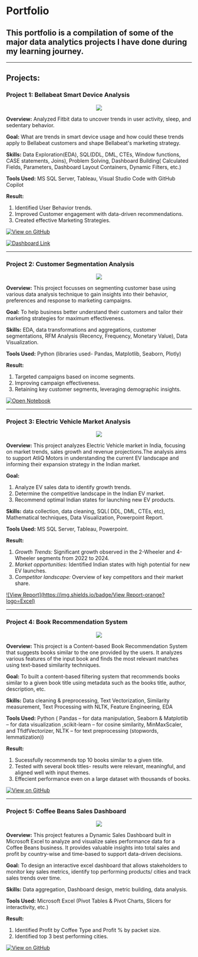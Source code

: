 # Portfolio
## This portfolio is a compilation of some of the major data analytics projects I have done during my learning journey.
---
## Projects:

### Project 1: Bellabeat Smart Device Analysis

<center><img src="images/nlp.png"/></center>

**Overview:** Analyzed Fitbit data to uncover trends in user activity, sleep, and sedentary behavior. 

**Goal:** What are trends in smart device usage and how could these trends apply to Bellabeat customers and shape Bellabeat's marketing strategy.

**Skills:** Data Exploration(EDA), SQL(DDL, DML, CTEs, Window functions, CASE statements, Joins), Problem Solving, Dashboard Building( Calculated Fields, Parameters, Dashboard Layout Containers, Dynamic Filters, etc.)

**Tools Used:** MS SQL Server, Tableau, Visual Studio Code with GitHub Copilot

**Result:** 
1. Identified User Behavior trends.
2. Improved Customer engagement with data-driven recommendations.
3. Created effective Marketing Strategies.

[![View on GitHub](https://img.shields.io/badge/GitHub-View_on_GitHub-blue?logo=GitHub)](https://github.com/Monika-Jhajhra/Bellabeat-Smart-Device-Analysis)

[![Dashboard Link](https://img.shields.io/badge/Tableau-Dashboard-red?logo=Tableau)](https://public.tableau.com/app/profile/monika8001/viz/BellabeatSmartDeviceAnalysis_17409392443150/IntroDashboard)

---


### Project 2: Customer Segmentation Analysis

<center><img src="images/nlp.png"/></center>

**Overview:** This project focusses on segmenting customer base using various data analysis technique to gain insights into their behavior, preferences and response to marketing campaigns. 

**Goal:** To help business better understand their customers and tailor their marketing strategies for maximum effectiveness.

**Skills:** EDA, data transformations and aggregations, customer segmentations, RFM Analysis (Recency, Frequency, Monetary Value), Data Visualization.

**Tools Used:** Python (libraries used- Pandas, Matplotlib, Seaborn, Plotly)

**Result:** 
1. Targeted campaigns based on income segments.
2. Improving campaign effectiveness.
3. Retaining key customer segments, leveraging demographic insights.

[![Open Notebook](https://img.shields.io/badge/Jupyter-Open_Notebook-blue?logo=Jupyter)](https://github.com/Monika-Jhajhra/Customer-Segmentation-Portfolio-Project/blob/main/Customer%20Segmentation%20Analysis.ipynb)

---
### Project 3: Electric Vehicle Market Analysis

<center><img src="images/nlp.png"/></center>

**Overview:** This project analyzes Electric Vehicle market in India, focusing on market trends, sales growth and revenue projections.The analysis aims to support AtliQ Motors in understanding the current EV landscape and informing their expansion strategy in the Indian market.

**Goal:** 
1. Analyze EV sales data to identify growth trends.
2. Determine the competitive landscape in the Indian EV market.
3. Recommend optimal Indian states for launching new EV products.

**Skills:** data collection, data cleaning, SQL( DDL, DML, CTEs, etc), Mathematical techniques, Data Visualization, Powerpoint Report.

**Tools Used:** MS SQL Server, Tableau, Powerpoint.

**Result:** 
1. *Growth Trends:* Significant growth observed in the 2-Wheeler and 4-Wheeler segments from 2022 to 2024.
2. *Market opportunities:* Identified Indian states with high potential for new EV launches.
3. *Competitor landscape:* Overview of key competitors and their market share.

[![View Report](https://img.shields.io/badge/View Report-orange?logo=Excel)](https://github.com/Monika-Jhajhra/EV-Market-Analysis-Project/blob/main/Electric%20Vehicle%20Market%20Analysis.pdf)

---
### Project 4: Book Recommendation System

<center><img src="images/nlp.png"/></center>

**Overview:** This project is a Content-based Book Recommendation System that suggests books similar to the one provided by the users. It analyzes various features of the input book and finds the most relevant matches using text-based similarity techniques.

**Goal:** To built a content-based filtering system that recommends books similar to a given book title using metadata such as the books title, author, description, etc.

**Skills:** Data cleaning & preprocessing, Text Vectorization, Similarity measurement, Text Processing with NLTK, Feature Engineering, EDA

**Tools Used:** Python ( Pandas – for data manipulation, Seaborn & Matplotlib – for data visualization ,scikit-learn – for cosine similarity, MinMaxScaler, and TfidfVectorizer,
NLTK – for text preprocessing (stopwords, lemmatization))

**Result:** 
1. Sucessfully recommends top 10 books similar to a given title.
2. Tested with several book titles- results were relevant, meaningful, and aligned well with input themes.
3. Effecient performance even on a large dataset with thousands of books.

[![View on GitHub](https://img.shields.io/badge/GitHub-View_on_GitHub-blue?logo=GitHub)](https://github.com/Monika-Jhajhra/Book-Recommendation-System)

---
### Project 5: Coffee Beans Sales Dashboard

<center><img src="images/nlp.png"/></center>

**Overview:** This project features a Dynamic Sales Dashboard built in Microsoft Excel to analyze and visualize sales performance data for a Coffee Beans business. It provides valuable insights into total sales and profit by country-wise and time-based to support data-driven decisions.

**Goal:** To design an interactive excel dashboard that allows stakeholders to monitor key sales metrics, identify top performing products/ cities and track sales trends over time.

**Skills:** Data aggregation, Dashboard design, metric building, data analysis.

**Tools Used:** Microsoft Excel (Pivot Tables & Pivot Charts, Slicers for interactivity, etc.)

**Result:** 
1. Identified Profit by Coffee Type and Profit % by packet size.
2. Identified top 3 best performing cities.

[![View on GitHub](https://img.shields.io/badge/GitHub-View_on_GitHub-blue?logo=GitHub)](https://github.com/Monika-Jhajhra/Coffee-Beans-Sales-Dashboard)


